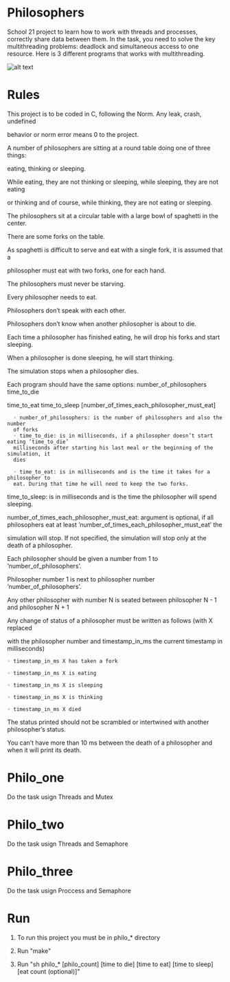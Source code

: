 # Philosophers
School 21 project to learn how to work with threads and processes, correctly share data between them. In the task, you need to solve the key multithreading problems: deadlock and simultaneous access to one resource.
Here is 3 different programs that works with multithreading.

![alt text](https://miro.medium.com/max/300/1*BUYN2sTbiyT5uyjm0R4OeQ.png)

# Rules

This project is to be coded in C, following the Norm. Any leak, crash, undefined

behavior or norm error means 0 to the project.

A number of philosophers are sitting at a round table doing one of three things:

eating, thinking or sleeping.

While eating, they are not thinking or sleeping, while sleeping, they are not eating

or thinking and of course, while thinking, they are not eating or sleeping.

The philosophers sit at a circular table with a large bowl of spaghetti in the center.

There are some forks on the table.

As spaghetti is difficult to serve and eat with a single fork, it is assumed that a

philosopher must eat with two forks, one for each hand.

The philosophers must never be starving.

Every philosopher needs to eat.

Philosophers don’t speak with each other.

Philosophers don’t know when another philosopher is about to die.

Each time a philosopher has finished eating, he will drop his forks and start sleeping.

When a philosopher is done sleeping, he will start thinking.

The simulation stops when a philosopher dies.

Each program should have the same options: number_of_philosophers time_to_die

   time_to_eat time_to_sleep [number_of_times_each_philosopher_must_eat]

      ◦ number_of_philosophers: is the number of philosophers and also the number
      of forks
      ◦ time_to_die: is in milliseconds, if a philosopher doesn’t start eating ’time_to_die’
      milliseconds after starting his last meal or the beginning of the simulation, it
      dies
   
      ◦ time_to_eat: is in milliseconds and is the time it takes for a philosopher to 
      eat. During that time he will need to keep the two forks.

time_to_sleep: is in milliseconds and is the time the philosopher will spend
sleeping.

number_of_times_each_philosopher_must_eat: argument is optional, if all
philosophers eat at least ’number_of_times_each_philosopher_must_eat’ the

simulation will stop. If not specified, the simulation will stop only at the death
of a philosopher.

Each philosopher should be given a number from 1 to ’number_of_philosophers’.

Philosopher number 1 is next to philosopher number ’number_of_philosophers’.

Any other philosopher with number N is seated between philosopher N - 1 and
philosopher N + 1

Any change of status of a philosopher must be written as follows (with X replaced

with the philosopher number and timestamp_in_ms the current timestamp in milliseconds)

    ◦ timestamp_in_ms X has taken a fork

    ◦ timestamp_in_ms X is eating

    ◦ timestamp_in_ms X is sleeping

    ◦ timestamp_in_ms X is thinking

    ◦ timestamp_in_ms X died

The status printed should not be scrambled or intertwined with another philosopher’s status.

You can’t have more than 10 ms between the death of a philosopher and when it
will print its death.

# Philo_one

Do the task usign Threads and Mutex

# Philo_two

Do the task usign Threads and Semaphore

# Philo_three

Do the task usign Proccess and Semaphore

# Run

1. To run this project you must be in philo_* directory

2. Run "make"

3. Run "sh philo_* [philo_count] [time to die] [time to eat] [time to sleep] [eat count (optional)]"
